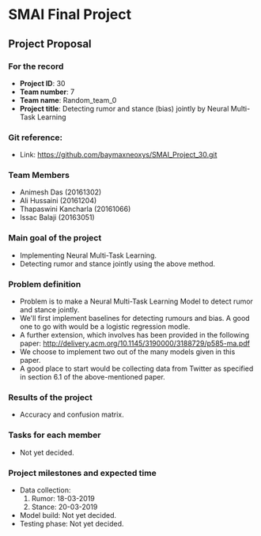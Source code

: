 # SMAI Final Project

## Project Proposal

### For the record
- **Project ID**: 30
- **Team number**: 7
- **Team name**: Random_team_0
- **Project title**: Detecting rumor and stance (bias) jointly by Neural Multi-Task Learning

### Git reference:
- Link: https://github.com/baymaxneoxys/SMAI_Project_30.git

### Team Members
- Animesh Das (20161302)
- Ali Hussaini (20161204)
- Thapaswini Kancharla (20161066)
- Issac Balaji (20163051)

### Main goal of the project
- Implementing Neural Multi-Task Learning.
- Detecting rumor and stance jointly using the above method.

### Problem definition
- Problem is to make a Neural Multi-Task Learning Model to detect rumor and stance jointly.
- We'll first implement baselines for detecting rumours and bias. A good one to go with would be a logistic regression modle.
- A further extension, which involves has been provided in the following paper: http://delivery.acm.org/10.1145/3190000/3188729/p585-ma.pdf
- We choose to implement two out of the many models given in this paper.
- A good place to start would be collecting data from Twitter as specified in section 6.1 of the above-mentioned paper.


### Results of the project
- Accuracy and confusion matrix.

### Tasks for each member
- Not yet decided.

### Project milestones and expected time
- Data collection:
  1. Rumor: 18-03-2019
  2. Stance: 20-03-2019
- Model build: Not yet decided.
- Testing phase: Not yet decided.

